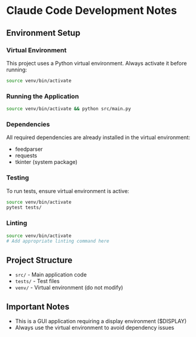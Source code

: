 # Claude Code Development Notes

## Environment Setup

### Virtual Environment
This project uses a Python virtual environment. Always activate it before running:
```bash
source venv/bin/activate
```

### Running the Application
```bash
source venv/bin/activate && python src/main.py
```

### Dependencies
All required dependencies are already installed in the virtual environment:
- feedparser
- requests
- tkinter (system package)

### Testing
To run tests, ensure virtual environment is active:
```bash
source venv/bin/activate
pytest tests/
```

### Linting
```bash
source venv/bin/activate
# Add appropriate linting command here
```

## Project Structure
- `src/` - Main application code
- `tests/` - Test files
- `venv/` - Virtual environment (do not modify)

## Important Notes
- This is a GUI application requiring a display environment ($DISPLAY)
- Always use the virtual environment to avoid dependency issues